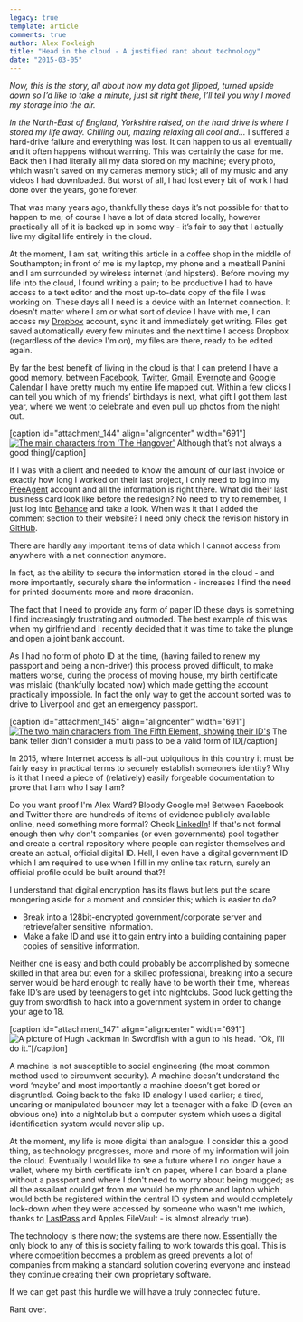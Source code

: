 ```yaml
---
legacy: true 
template: article 
comments: true 
author: Alex Foxleigh
title: "Head in the cloud - A justified rant about technology"
date: "2015-03-05"
---
```


_Now, this is the story, all about how my data got flipped, turned upside down so I’d like to take a minute, just sit right there, I’ll tell you why I moved my storage into the air._

_In the North-East of England, Yorkshire raised, on the hard drive is where I stored my life away. Chilling out, maxing relaxing all cool and…_ I suffered a hard-drive failure and everything was lost. It can happen to us all eventually and it often happens without warning. This was certainly the case for me. Back then I had literally all my data stored on my machine; every photo, which wasn’t saved on my cameras memory stick; all of my music and any videos I had downloaded. But worst of all, I had lost every bit of work I had done over the years, gone forever.

That was many years ago, thankfully these days it’s not possible for that to happen to me; of course I have a lot of data stored locally, however practically all of it is backed up in some way - it’s fair to say that I actually live my digital life entirely in the cloud.

At the moment, I am sat, writing this article in a coffee shop in the middle of Southampton; in front of me is my laptop, my phone and a meatball Panini and I am surrounded by wireless internet (and hipsters). Before moving my life into the cloud, I found writing a pain; to be productive I had to have access to a text editor and the most up-to-date copy of the file I was working on. These days all I need is a device with an Internet connection. It doesn't matter where I am or what sort of device I have with me, I can access my [Dropbox](https://db.tt/gGArlKcI) account, sync it and immediately get writing. Files get saved automatically every few minutes and the next time I access Dropbox (regardless of the device I'm on), my files are there, ready to be edited again.

By far the best benefit of living in the cloud is that I can pretend I have a good memory, between [Facebook](http://facebook.com), [Twitter](http://twitter.com), [Gmail](http://google.com/mail), [Evernote](http://www.evernote.com) and [Google Calendar](http://google.com/calendar) I have pretty much my entire life mapped out. Within a few clicks I can tell you which of my friends’ birthdays is next, what gift I got them last year, where we went to celebrate and even pull up photos from the night out.

\[caption id="attachment\_144" align="aligncenter" width="691"\][![The main characters from 'The Hangover'](http://foxleigh.me/wp-content/uploads/2015/03/image1.png)](http://foxleigh.me/wp-content/uploads/2015/03/image1.png) Although that’s not always a good thing\[/caption\]

If I was with a client and needed to know the amount of our last invoice or exactly how long I worked on their last project, I only need to log into my [FreeAgent](http://fre.ag/42v9e5fq) account and all the information is right there. What did their last business card look like before the redesign? No need to try to remember, I just log into [Behance](http://behance.com) and take a look. When was it that I added the comment section to their website? I need only check the revision history in [GitHub](http://github.com/alexward1981).

There are hardly any important items of data which I cannot access from anywhere with a net connection anymore.

In fact, as the ability to secure the information stored in the cloud - and more importantly, securely share the information - increases I find the need for printed documents more and more draconian.

The fact that I need to provide any form of paper ID these days is something I find increasingly frustrating and outmoded. The best example of this was when my girlfriend and I recently decided that it was time to take the plunge and open a joint bank account.

As I had no form of photo ID at the time, (having failed to renew my passport and being a non-driver) this process proved difficult, to make matters worse, during the process of moving house, my birth certificate was mislaid (thankfully located now) which made getting the account practically impossible. In fact the only way to get the account sorted was to drive to Liverpool and get an emergency passport.

\[caption id="attachment\_145" align="aligncenter" width="691"\][![The two main characters from The Fifth Element, showing their ID's](http://foxleigh.me/wp-content/uploads/2015/03/image21.png)](http://foxleigh.me/wp-content/uploads/2015/03/image21.png) The bank teller didn’t consider a multi pass to be a valid form of ID\[/caption\]

In 2015, where Internet access is all-but ubiquitous in this country it must be fairly easy in practical terms to securely establish someone’s identity? Why is it that I need a piece of (relatively) easily forgeable documentation to prove that I am who I say I am?

Do you want proof I'm Alex Ward? Bloody Google me! Between Facebook and Twitter there are hundreds of items of evidence publicly available online, need something more formal? Check [LinkedIn](http://linkedin.com)! If that's not formal enough then why don't companies (or even governments) pool together and create a central repository where people can register themselves and create an actual, official digital ID. Hell, I even have a digital government ID which I am required to use when I fill in my online tax return, surely an official profile could be built around that?!

I understand that digital encryption has its flaws but lets put the scare mongering aside for a moment and consider this; which is easier to do?

- Break into a 128bit-encrypted government/corporate server and retrieve/alter sensitive information.
- Make a fake ID and use it to gain entry into a building containing paper copies of sensitive information.

Neither one is easy and both could probably be accomplished by someone skilled in that area but even for a skilled professional, breaking into a secure server would be hard enough to really have to be worth their time, whereas fake ID’s are used by teenagers to get into nightclubs. Good luck getting the guy from swordfish to hack into a government system in order to change your age to 18.

\[caption id="attachment\_147" align="aligncenter" width="691"\]![A picture of Hugh Jackman in Swordfish with a gun to his head.](http://foxleigh.me/wp-content/uploads/2015/03/image31.png) “Ok, I’ll do it.”\[/caption\]

A machine is not susceptible to social engineering (the most common method used to circumvent security). A machine doesn’t understand the word ‘maybe’ and most importantly a machine doesn’t get bored or disgruntled. Going back to the fake ID analogy I used earlier; a tired, uncaring or manipulated bouncer may let a teenager with a fake ID (even an obvious one) into a nightclub but a computer system which uses a digital identification system would never slip up.

At the moment, my life is more digital than analogue. I consider this a good thing, as technology progresses, more and more of my information will join the cloud. Eventually I would like to see a future where I no longer have a wallet, where my birth certificate isn't on paper, where I can board a plane without a passport and where I don't need to worry about being mugged; as all the assailant could get from me would be my phone and laptop which would both be registered within the central ID system and would completely lock-down when they were accessed by someone who wasn't me (which, thanks to [LastPass](http://lastpass.com) and Apples FileVault - is almost already true).

The technology is there now; the systems are there now. Essentially the only block to any of this is society failing to work towards this goal. This is where competition becomes a problem as greed prevents a lot of companies from making a standard solution covering everyone and instead they continue creating their own proprietary software.

If we can get past this hurdle we will have a truly connected future.

Rant over.
